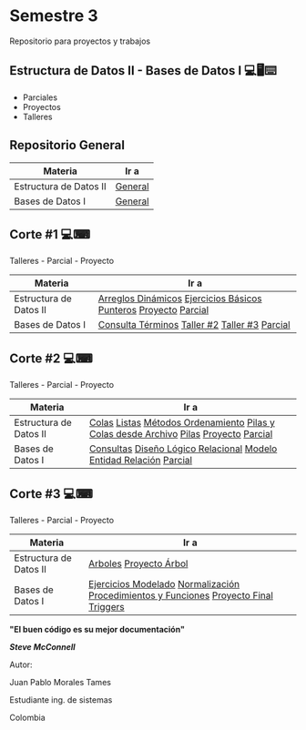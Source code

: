 # Semestre 3

Repositorio para proyectos y trabajos

## Estructura de Datos II - Bases de Datos I 💻🖥⌨

 - Parciales
 - Proyectos
 - Talleres

## Repositorio General

|Materia| Ir a |
|--|--|
| Estructura de Datos II | [General](https://github.com/jpmorales1999/3-Semestre/tree/master/Estructuras%20de%20Datos%20II) |
| Bases de Datos I | [General](https://github.com/jpmorales1999/3-Semestre/tree/master/Bases%20de%20Datos%20I) |



## Corte #1 💻⌨

Talleres - Parcial - Proyecto

| Materia | Ir a |
|--|--|
| Estructura de Datos II | [Arreglos Dinámicos](https://github.com/jpmorales1999/3-Semestre/tree/master/Estructuras%20de%20Datos%20II/Corte%201/Arreglos%20dinamicos) [Ejercicios Básicos](https://github.com/jpmorales1999/3-Semestre/tree/master/Estructuras%20de%20Datos%20II/Corte%201/Ejercicios%20Basicos) [Punteros](https://github.com/jpmorales1999/3-Semestre/tree/master/Estructuras%20de%20Datos%20II/Corte%201/Punteros) [Proyecto](https://github.com/jpmorales1999/3-Semestre/tree/master/Estructuras%20de%20Datos%20II/Corte%201/Proyecto) [Parcial](https://github.com/jpmorales1999/3-Semestre/tree/master/Estructuras%20de%20Datos%20II/Corte%201/Parcial) |
| Bases de Datos I | [Consulta Términos](https://github.com/jpmorales1999/3-Semestre/tree/master/Bases%20de%20Datos%20I/Corte%201%20-%20Basico/Consulta%20terminos) [Taller #2](https://github.com/jpmorales1999/3-Semestre/tree/master/Bases%20de%20Datos%20I/Corte%201%20-%20Basico/Taller%202) [Taller #3](https://github.com/jpmorales1999/3-Semestre/tree/master/Bases%20de%20Datos%20I/Corte%201%20-%20Basico/Taller%203) [Parcial](https://github.com/jpmorales1999/3-Semestre/tree/master/Bases%20de%20Datos%20I/Corte%201%20-%20Basico/Parcial) |

## Corte #2 💻⌨

Talleres - Parcial - Proyecto

|Materia| Ir a |
|--|--|
| Estructura de Datos II | [Colas](https://github.com/jpmorales1999/3-Semestre/tree/master/Estructuras%20de%20Datos%20II/Corte%202/Colas) [Listas](https://github.com/jpmorales1999/3-Semestre/tree/master/Estructuras%20de%20Datos%20II/Corte%202/Listas) [Métodos Ordenamiento](https://github.com/jpmorales1999/3-Semestre/tree/master/Estructuras%20de%20Datos%20II/Corte%202/Metodos%20de%20ordenamiento) [Pilas y Colas desde Archivo](https://github.com/jpmorales1999/3-Semestre/tree/master/Estructuras%20de%20Datos%20II/Corte%202/Pilas%20y%20colas%20desde%20archivo) [Pilas](https://github.com/jpmorales1999/3-Semestre/tree/master/Estructuras%20de%20Datos%20II/Corte%202/Pilas) [Proyecto](https://github.com/jpmorales1999/3-Semestre/tree/master/Estructuras%20de%20Datos%20II/Corte%202/Proyecto) [Parcial](https://github.com/jpmorales1999/3-Semestre/tree/master/Estructuras%20de%20Datos%20II/Corte%202/Parcial)|
| Bases de Datos I | [Consultas](https://github.com/jpmorales1999/3-Semestre/tree/master/Bases%20de%20Datos%20I/Corte%202/Consultas) [Diseño Lógico Relacional](https://github.com/jpmorales1999/3-Semestre/tree/master/Bases%20de%20Datos%20I/Corte%202/Dise%C3%B1o%20logico%20relacional) [Modelo Entidad Relación](https://github.com/jpmorales1999/3-Semestre/tree/master/Bases%20de%20Datos%20I/Corte%202/Modelo%20entidad%20relacion) [Parcial](https://github.com/jpmorales1999/3-Semestre/tree/master/Bases%20de%20Datos%20I/Corte%202/Parcial) |

## Corte #3 💻⌨

Talleres - Parcial - Proyecto

|Materia| Ir a |
|--|--|
| Estructura de Datos II | [Arboles](https://github.com/jpmorales1999/3-Semestre/tree/master/Estructuras%20de%20Datos%20II/Corte%203/Arboles/Codigo%20arbol) [Proyecto Árbol](https://github.com/jpmorales1999/3-Semestre/tree/master/Estructuras%20de%20Datos%20II/Corte%203/Arboles/Proyecto%20arbol) |
| Bases de Datos I | [Ejercicios Modelado](https://github.com/jpmorales1999/3-Semestre/tree/master/Bases%20de%20Datos%20I/Corte%203/Ejercicios%20modelado%20R) [Normalización](https://github.com/jpmorales1999/3-Semestre/tree/master/Bases%20de%20Datos%20I/Corte%203/Normalizacion) [Procedimientos y Funciones](https://github.com/jpmorales1999/3-Semestre/tree/master/Bases%20de%20Datos%20I/Corte%203/Procedimientos%20y%20Funciones) [Proyecto Final](https://github.com/jpmorales1999/3-Semestre/tree/master/Bases%20de%20Datos%20I/Corte%203/Proyecto%20Final) [Triggers](https://github.com/jpmorales1999/3-Semestre/tree/master/Bases%20de%20Datos%20I/Corte%203/Triggers) |

**"El buen código es su mejor documentación"**

**_Steve McConnell_**

Autor:

Juan Pablo Morales Tames

Estudiante ing. de sistemas

Colombia





